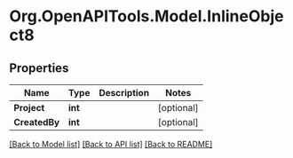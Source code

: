 
# Org.OpenAPITools.Model.InlineObject8

## Properties

Name | Type | Description | Notes
------------ | ------------- | ------------- | -------------
**Project** | **int** |  | [optional] 
**CreatedBy** | **int** |  | [optional] 

[[Back to Model list]](../README.md#documentation-for-models)
[[Back to API list]](../README.md#documentation-for-api-endpoints)
[[Back to README]](../README.md)

